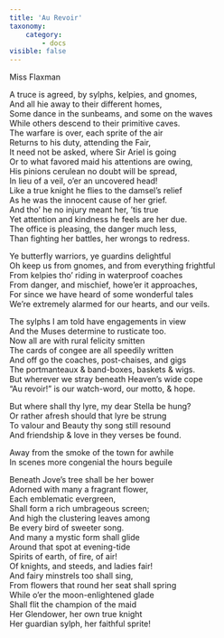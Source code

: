 ```yaml
---
title: 'Au Revoir'
taxonomy:
    category:
        - docs
visible: false
---
```


<div class="author">Miss Flaxman</div>

A truce is agreed, by sylphs, kelpies, and gnomes,  
And all hie away to their different homes,  
Some dance in the sunbeams, and some on the waves  
While others descend to their primitive caves.  
The warfare is over, each sprite of the air  
Returns to his duty, attending the Fair,  
It need not be asked, where Sir Ariel is going  
Or to what favored maid his attentions are owing,  
His pinions cerulean no doubt will be spread,  
In lieu of a veil, o’er an uncovered head!  
Like a true knight he flies to the damsel’s relief  
As he was the innocent cause of her grief.  
And tho’ he no injury meant her, ’tis true  
Yet attention and kindness he feels are her due.  
The office is pleasing, the danger much less,  
Than fighting her battles, her wrongs to redress.

Ye butterfly warriors, ye guardins delightful  
Oh keep us from gnomes, and from everything frightful  
From kelpies tho’ riding in waterproof coaches  
From danger, and mischief, howe’er it approaches,  
For since we have heard of some wonderful tales  
We’re extremely alarmed for our hearts, and our veils.  

The sylphs I am told have engagements in view  
And the Muses determine to rusticate too.  
Now all are with rural felicity smitten  
The cards of congee are all speedily written  
And off go the coaches, post-chaises, and gigs  
The portmanteaux & band-boxes, baskets & wigs.  
But wherever we stray beneath Heaven’s wide cope  
“Au revoir!” is our watch-word, our motto, & hope.

But where shall thy lyre, my dear Stella be hung?  
Or rather afresh should that lyre be strung  
To valour and Beauty thy song still resound  
And friendship & love in they verses be found.  

Away from the smoke of the town for awhile  
In scenes more congenial the hours beguile

Beneath Jove’s tree shall be her bower  
Adorned with many a fragrant flower,  
Each emblematic evergreen,  
Shall form a rich umbrageous screen;  
And high the clustering leaves among  
Be every bird of sweeter song.  
And many a mystic form shall glide  
Around that spot at evening-tide  
Spirits of earth, of fire, of air!  
Of knights, and steeds, and ladies fair!  
And fairy minstrels too shall sing,  
From flowers that round her seat shall spring  
While o’er the moon-enlightened glade  
Shall flit the champion of the maid  
Her Glendower, her own true knight  
Her guardian sylph, her faithful sprite!
